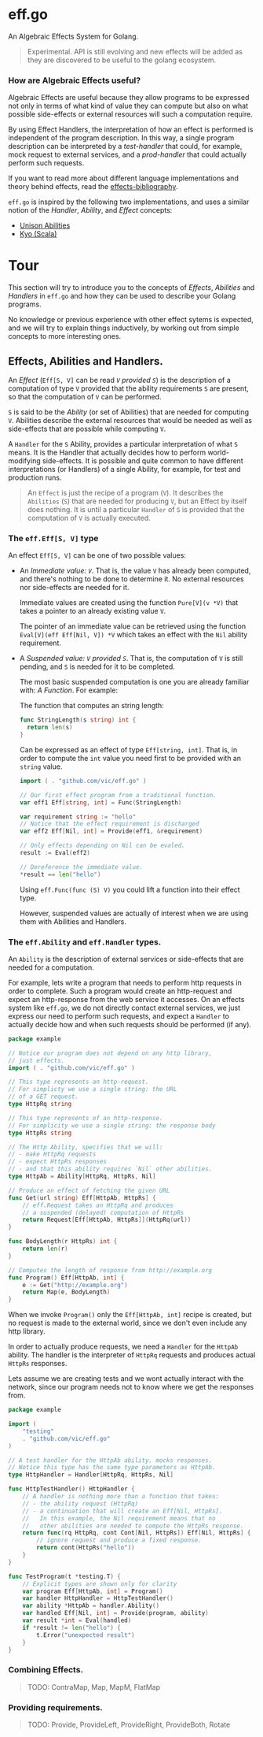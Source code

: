 # eff.go

An Algebraic Effects System for Golang.

> Experimental. API is still evolving and new effects will be added as they are discovered to be useful to the golang ecosystem.

### How are Algebraic Effects useful?

Algebraic Effects are useful because they allow programs to
be expressed not only in terms of what kind of value they can
compute but also on what possible side-effects or external resources will such a computation require.

By using Effect Handlers, the interpretation of how an effect is performed is independent of the program description. In this way, a single program description can be interpreted by a *test-handler* that could, for example, mock request to external services, and a *prod-handler* that could actually perform such requests.

If you want to read more about different language implementations and theory behind effects, read the [effects-bibliography](https://github.com/yallop/effects-bibliography).

`eff.go` is inspired by the following two implementations, and uses a similar notion of the _Handler_, _Ability_, and _Effect_ concepts:

- [Unison Abilities](https://www.unison-lang.org/docs/language-reference/abilities-and-ability-handlers/)
- [Kyo (Scala)](https://github.com/getkyo/kyo/)

# Tour

This section will try to introduce you to the concepts of
_Effects_, _Abilities_ and _Handlers_ in `eff.go` and how they can be used to describe your Golang programs.

No knowledge or previous experience with other effect sytems
is expected, and we will try to explain things inductively, by
working out from simple concepts to more interesting ones.


## Effects, Abilities and Handlers.

An _Effect_ (`Eff[S, V]` can be read _`V` provided `S`_) is the description of a computation of type `V` provided that the ability requirements `S` are present, so that the computation of `V` can be performed.

`S` is said to be the _Ability_ (or set of Abilities) that are needed for computing `V`. Abilities describe the external resources that would be needed as well as side-effects that are possible while computing `V`.

A `Handler` for the `S` Ability, provides a particular interpretation of what `S` means. It is the Handler that actually decides how to perform world-modifying side-effects.
It is possible and quite common to have different interpretations (or Handlers) of a single Ability, for example, for test and production runs.


> An `Effect` is just the recipe of a program (`V`).
It describes the `Abilities` (`S`) that are needed for producing `V`, but an Effect by itself does nothing. It is until a particular `Handler` of `S` is provided that the computation of `V` is actually executed.


### The `eff.Eff[S, V]` type

An effect `Eff[S, V]` can be one of two possible values:

- An *Immediate value: `V`*. That is, the value `V` has already been computed, and there's nothing to be done to determine it. No external resources nor side-effects are needed for it.

  Immediate values are created using the function `Pure[V](v *V)` that takes a pointer to an already existing value `V`.

  The pointer of an immediate value can be retrieved using the function `Eval[V](eff Eff[Nil, V]) *V` which takes an effect with the `Nil` ability requirement.

- A *Suspended value: `V` provided `S`*. That is, the computation of `V` is still pending, and `S` is needed for it to be completed.

  The most basic suspended computation is one you are already familiar with: *A Function*. For example:

  The function that computes an string length:

  ```go
  func StringLength(s string) int {
    return len(s)
  }
  ```

  Can be expressed as an effect of type `Eff[string, int]`. That is, in order to compute the `int` value you need first to be provided with an `string` value.

  ```go
  import ( . "github.com/vic/eff.go" )

  // Our first effect program from a traditional function.
  var eff1 Eff[string, int] = Func(StringLength)

  var requirement string := "hello"
  // Notice that the effect requirement is discharged
  var eff2 Eff[Nil, int] = Provide(eff1, &requirement)

  // Only effects depending on Nil can be evaled.
  result := Eval(eff2)

  // Dereference the immediate value.
  *result == len("hello")
  ```

  Using `eff.Func(func (S) V)` you could lift a function into their effect type.

  However, suspended values are actually of interest when we are using them with Abilities and Handlers.

### The `eff.Ability` and `eff.Handler` types.

An `Ability` is the description of external services or side-effects that are needed for a computation.

For example, lets write a program that needs to perform http requests in order to complete. Such a program would create an http-request and expect an http-response from the web service it accesses. On an effects system like `eff.go`, we do not directly contact external services, we just express our need to perform such requests, and expect a `Handler` to actually decide how and when such requests should be performed (if any).


```go
package example

// Notice our program does not depend on any http library,
// just effects.
import ( . "github.com/vic/eff.go" )

// This type represents an http-request.
// For simplicty we use a single string: the URL
// of a GET request.
type HttpRq string

// This type represents of an http-response.
// For simplicity we use a single string: the response body
type HttpRs string

// The Http Ability, specifies that we will:
// - make HttpRq requests
// - expect HttpRs responses
// - and that this ability requires `Nil` other abilities.
type HttpAb = Ability[HttpRq, HttpRs, Nil]

// Produce an effect of fetching the given URL
func Get(url string) Eff[HttpAb, HttpRs] {
    // eff.Request takes an HttpRq and produces
    // a suspended (delayed) computation of HttpRs
    return Request[Eff[HttpAb, HttpRs]](HttpRq(url))
}

func BodyLength(r HttpRs) int {
    return len(r)
}

// Computes the length of response from http://example.org
func Program() Eff[HttpAb, int] {
    e := Get("http://example.org")
    return Map(e, BodyLength)
}
```

When we invoke `Program()` only the `Eff[HttpAb, int]` recipe
is created, but no request is made to the external world, since we don't even include any http library.

In order to actually produce requests, we need a `Handler` for the `HttpAb` ability. The handler is the interpreter of `HttpRq` requests and produces actual `HttpRs` responses.

Lets assume we are creating tests and we wont actually interact with the network, since our program needs not to know where we get the responses from.

```go
package example

import (
    "testing"
    . "github.com/vic/eff.go"
)

// A test handler for the HttpAb ability. mocks responses.
// Notice this type has the same type parameters as HttpAb.
type HttpHandler = Handler[HttpRq, HttpRs, Nil]

func HttpTestHandler() HttpHandler {
    // A handler is nothing more than a function that takes:
    // - the ability request (HttpRq)
    // - a continuation that will create an Eff[Nil, HttpRs].
    //   In this example, the Nil requirement means that no
    //   other abilities are needed to compute the HttpRs response.
    return func(rq HttpRq, cont Cont[Nil, HttpRs]) Eff[Nil, HttpRs] {
        // ignore request and produce a fixed response.
        return cont(HttpRs("hello"))
    }
}

func TestProgram(t *testing.T) {
    // Explicit types are shown only for clarity
    var program Eff[HttpAb, int] = Program()
    var handler HttpHandler = HttpTestHandler()
    var ability *HttpAb = handler.Ability()
    var handled Eff[Nil, int] = Provide(program, ability)
    var result *int = Eval(handled)
    if *result != len("hello") {
        t.Error("unexpected result")
    }
}

```

### Combining Effects.

> TODO: ContraMap, Map, MapM, FlatMap

### Providing requirements.

> TODO: Provide, ProvideLeft, ProvideRight, ProvideBoth, Rotate
